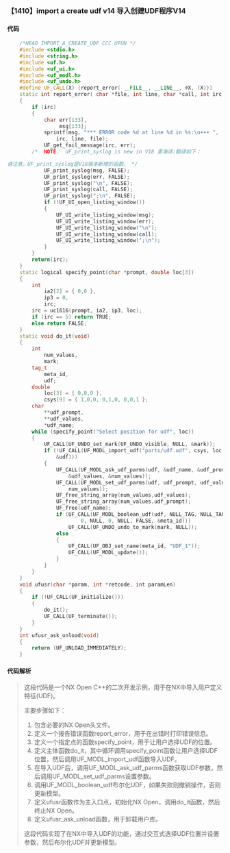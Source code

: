 ### 【1410】import a create udf v14 导入创建UDF程序V14

#### 代码

```cpp
    /*HEAD IMPORT_A_CREATE_UDF CCC UFUN */  
    #include <stdio.h>  
    #include <string.h>  
    #include <uf.h>  
    #include <uf_ui.h>  
    #include <uf_modl.h>  
    #include <uf_undo.h>  
    #define UF_CALL(X) (report_error( __FILE__, __LINE__, #X, (X)))  
    static int report_error( char *file, int line, char *call, int irc)  
    {  
        if (irc)  
        {  
            char err[133],  
                 msg[133];  
            sprintf(msg, "*** ERROR code %d at line %d in %s:\n+++ ",  
                irc, line, file);  
            UF_get_fail_message(irc, err);  
        /*  NOTE:  UF_print_syslog is new in V18 里海译:翻译如下：

请注意，UF_print_syslog是V18版本新增的函数。 */  
            UF_print_syslog(msg, FALSE);  
            UF_print_syslog(err, FALSE);  
            UF_print_syslog("\n", FALSE);  
            UF_print_syslog(call, FALSE);  
            UF_print_syslog(";\n", FALSE);  
            if (!UF_UI_open_listing_window())  
            {  
                UF_UI_write_listing_window(msg);  
                UF_UI_write_listing_window(err);  
                UF_UI_write_listing_window("\n");  
                UF_UI_write_listing_window(call);  
                UF_UI_write_listing_window(";\n");  
            }  
        }  
        return(irc);  
    }  
    static logical specify_point(char *prompt, double loc[3])  
    {  
        int  
            ia2[2] = { 0,0 },  
            ip3 = 0,  
            irc;  
        irc = uc1616(prompt, ia2, ip3, loc);  
        if (irc == 5) return TRUE;  
        else return FALSE;  
    }  
    static void do_it(void)  
    {  
        int  
            num_values,  
            mark;  
        tag_t  
            meta_id,  
            udf;  
        double  
            loc[3] = { 0,0,0 },  
            csys[9] = { 1,0,0, 0,1,0, 0,0,1 };  
        char  
            **udf_prompt,  
            **udf_values,  
            *udf_name;  
        while (specify_point("Select position for udf", loc))  
        {  
            UF_CALL(UF_UNDO_set_mark(UF_UNDO_visible, NULL, &mark));  
            if (!UF_CALL(UF_MODL_import_udf("parts/udf.udf", csys, loc,  
                &udf)))  
            {  
                UF_CALL(UF_MODL_ask_udf_parms(udf, &udf_name, &udf_prompt,  
                    &udf_values, &num_values));  
                UF_CALL(UF_MODL_set_udf_parms(udf, udf_prompt, udf_values,  
                    num_values));  
                UF_free_string_array(num_values,udf_values);  
                UF_free_string_array(num_values,udf_prompt);  
                UF_free(udf_name);  
                if (UF_CALL(UF_MODL_boolean_udf(udf, NULL_TAG, NULL_TAG, csys,  
                        0, NULL, 0, NULL, FALSE, &meta_id)))  
                    UF_CALL(UF_UNDO_undo_to_mark(mark, NULL));  
                else  
                {  
                    UF_CALL(UF_OBJ_set_name(meta_id, "UDF_1"));  
                    UF_CALL(UF_MODL_update());  
                }  
            }  
        }  
    }  
    void ufusr(char *param, int *retcode, int paramLen)  
    {  
        if (!UF_CALL(UF_initialize()))  
        {  
            do_it();  
            UF_CALL(UF_terminate());  
        }  
    }  
    int ufusr_ask_unload(void)  
    {  
        return (UF_UNLOAD_IMMEDIATELY);  
    }

```

#### 代码解析

> 这段代码是一个NX Open C++的二次开发示例，用于在NX中导入用户定义特征(UDF)。
>
> 主要步骤如下：
>
> 1. 包含必要的NX Open头文件。
> 2. 定义一个报告错误函数report_error，用于在出错时打印错误信息。
> 3. 定义一个指定点的函数specify_point，用于让用户选择UDF的位置。
> 4. 定义主体函数do_it，其中循环调用specify_point函数让用户选择UDF位置，然后调用UF_MODL_import_udf函数导入UDF。
> 5. 在导入UDF后，调用UF_MODL_ask_udf_parms函数获取UDF参数，然后调用UF_MODL_set_udf_parms设置参数。
> 6. 调用UF_MODL_boolean_udf布尔化UDF，如果失败则撤销操作，否则更新模型。
> 7. 定义ufusr函数作为主入口点，初始化NX Open，调用do_it函数，然后终止NX Open。
> 8. 定义ufusr_ask_unload函数，用于卸载用户库。
>
> 这段代码实现了在NX中导入UDF的功能，通过交互式选择UDF位置并设置参数，然后布尔化UDF并更新模型。
>
